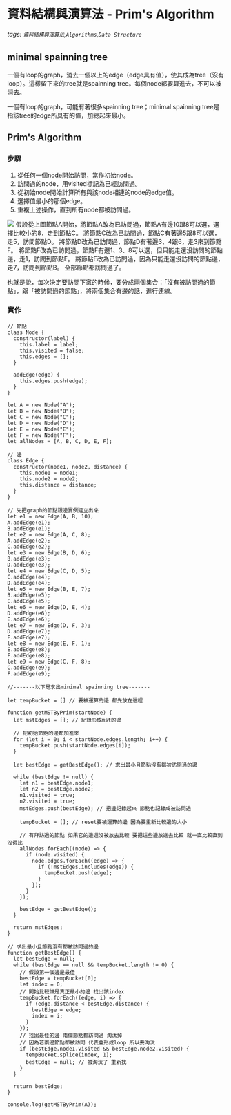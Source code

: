 # 資料結構與演算法 - Prim's Algorithm
###### tags: `資料結構與演算法`,`Algorithms`,`Data Structure`

## minimal spainning tree
一個有loop的graph，消去一個以上的edge（edge具有值），使其成為tree（沒有loop）。這樣留下來的tree就是spainning tree。每個node都要算進去，不可以被消去。

一個有loop的graph，可能有著很多spainning tree；minimal spainning tree是指該tree的edge所具有的值，加總起來最小。

## Prim's Algorithm
### 步驟
1. 從任何一個node開始訪問，當作初始node。
2. 訪問過的node，用visited標記為已經訪問過。
3. 從初始node開始計算所有與該node相連的node的edge值。
4. 選擇值最小的那個edge。
5. 重複上述操作，直到所有node都被訪問過。

![](https://i.imgur.com/aVOxW95.png)
假設從上圖節點A開始，將節點A改為已訪問過，節點A有邊10跟8可以選，選擇比較小的8，走到節點C。
將節點C改為已訪問過，節點C有著邊5跟8可以選，走5，訪問節點D。
將節點D改為已訪問過，節點D有著邊3、4跟6，走3來到節點F。
將節點F改為已訪問過，節點F有邊1、3、8可以選，但只能走還沒訪問的節點邊，走1，訪問到節點E。
將節點E改為已訪問過，因為只能走還沒訪問的節點邊，走7，訪問到節點B。
全部節點都訪問過了。

也就是說，每次決定要訪問下家的時候，要分成兩個集合：「沒有被訪問過的節點」，跟「被訪問過的節點」，將兩個集合有邊的話，進行連線。

### 實作
```javascript=
// 節點
class Node {
  constructor(label) {
    this.label = label;
    this.visited = false;
    this.edges = [];
  }

  addEdge(edge) {
    this.edges.push(edge);
  }
}

let A = new Node("A");
let B = new Node("B");
let C = new Node("C");
let D = new Node("D");
let E = new Node("E");
let F = new Node("F");
let allNodes = [A, B, C, D, E, F];

// 邊
class Edge {
  constructor(node1, node2, distance) {
    this.node1 = node1;
    this.node2 = node2;
    this.distance = distance;
  }
}

// 先把graph的節點跟邊實例建立出來
let e1 = new Edge(A, B, 10);
A.addEdge(e1);
B.addEdge(e1);
let e2 = new Edge(A, C, 8);
A.addEdge(e2);
C.addEdge(e2);
let e3 = new Edge(B, D, 6);
B.addEdge(e3);
D.addEdge(e3);
let e4 = new Edge(C, D, 5);
C.addEdge(e4);
D.addEdge(e4);
let e5 = new Edge(B, E, 7);
B.addEdge(e5);
E.addEdge(e5);
let e6 = new Edge(D, E, 4);
D.addEdge(e6);
E.addEdge(e6);
let e7 = new Edge(D, F, 3);
D.addEdge(e7);
F.addEdge(e7);
let e8 = new Edge(E, F, 1);
E.addEdge(e8);
F.addEdge(e8);
let e9 = new Edge(C, F, 8);
C.addEdge(e9);
F.addEdge(e9);

//-------以下是求出minimal spainning tree-------

let tempBucket = [] // 要被運算的邊 都先放在這裡

function getMSTByPrim(startNode) {
  let mstEdges = []; // 紀錄形成mst的邊
    
  // 把初始節點的邊都加進來
  for (let i = 0; i < startNode.edges.length; i++) {
    tempBucket.push(startNode.edges[i]);
  }

  let bestEdge = getBestEdge(); // 求出最小且節點沒有都被訪問過的邊

  while (bestEdge != null) {
    let n1 = bestEdge.node1;
    let n2 = bestEdge.node2;
    n1.visited = true;
    n2.visited = true;
    mstEdges.push(bestEdge); // 把邊記錄起來 節點也記錄成被訪問過

    tempBucket = []; // reset要被運算的邊 因為要重新比較邊的大小
    
    // 有拜訪過的節點 如果它的邊還沒被放去比較 要把這些邊放進去比較 就一直比較直到沒得比
    allNodes.forEach((node) => {
      if (node.visited) {
        node.edges.forEach((edge) => {
          if (!mstEdges.includes(edge)) {
            tempBucket.push(edge);
          }
        });
      }
    });

    bestEdge = getBestEdge();
  }

  return mstEdges;
}

// 求出最小且節點沒有都被訪問過的邊
function getBestEdge() {
  let bestEdge = null;
  while (bestEdge == null && tempBucket.length != 0) {
    // 假設第一個邊是最佳
    bestEdge = tempBucket[0];
    let index = 0;
    // 開始比較誰是真正最小的邊 找出該index
    tempBucket.forEach((edge, i) => {
      if (edge.distance < bestEdge.distance) {
        bestEdge = edge;
        index = i;
      }
    });
    // 找出最佳的邊 兩個節點都訪問過 淘汰掉 
    // 因為若兩邊節點都被訪問 代表會形成loop 所以要淘汰
    if (bestEdge.node1.visited && bestEdge.node2.visited) {
      tempBucket.splice(index, 1);
      bestEdge = null; // 被淘汰了 重新找
    }
  }

  return bestEdge;
}

console.log(getMSTByPrim(A));
```

